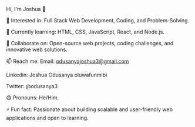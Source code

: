 Hi, I'm Joshua 👋

👀 Interested in: Full Stack Web Development, Coding, and Problem-Solving.

🌱 Currently learning: HTML, CSS, JavaScript, React, and Node.js.

💞️ Collaborate on: Open-source web projects, coding challenges, and innovative web solutions.

📫 Reach me:
Email: odusanyajoshua3@gmail.com


Linkedin: Joshua Odusanya oluwafunmibi 


Twitter: @odusanya3

😄 Pronouns: He/Him.

⚡ Fun fact: Passionate about building scalable and user-friendly web applications and open to learning.

<!---
JhayTechPro/JhayTechPro is a ✨ special ✨ repository because its `README.md` (this file) appears on your GitHub profile.
You can click the Preview link to take a look at your changes.
--->
